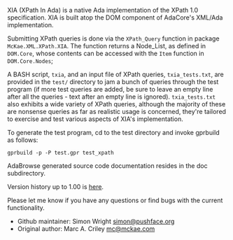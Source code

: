 XIA (XPath In Ada) is a native Ada implementation of the XPath 1.0
specification.  XIA is built atop the DOM component of AdaCore's
XML/Ada implementation.

Submitting XPath queries is done via the `XPath_Query` function in
package `McKae.XML.XPath.XIA`. The function returns a Node_List, as
defined in `DOM.Core`, whose contents can be accessed with the `Item`
function in `DOM.Core.Nodes`;

A BASH script, `txia`, and an input file of XPath queries,
`txia_tests.txt`, are provided in the `test/` directory to jam a bunch
of queries through the test program (if more test queries are added,
be sure to leave an empty line after all the queries - text after an
empty line is ignored). `txia_tests.txt` also exhibits a wide variety
of XPath queries, although the majority of these are nonsense queries
as far as realistic usage is concerned, they're tailored to exercise
and test various aspects of XIA's implementation.

To generate the test program, cd to the test directory and invoke
gprbuild as follows:

    gprbuild -p -P test.gpr test_xpath

AdaBrowse generated source code documentation resides in the doc
subdirectory.

Version history up to 1.00 is [here](HISTORY.md).

Please let me know if you have any questions or find bugs with the
current functionality.

- Github maintainer: Simon Wright <simon@pushface.org>
- Original author: Marc A. Criley <mc@mckae.com>

